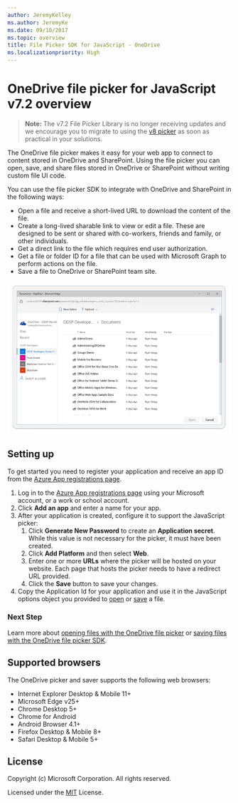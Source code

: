 ```yaml
---
author: JeremyKelley
ms.author: JeremyKe
ms.date: 09/10/2017
ms.topic: overview
title: File Picker SDK for JavaScript - OneDrive
ms.localizationpriority: High
---
```

# OneDrive file picker for JavaScript v7.2 overview

> **Note:** The v7.2 File Picker Library is no longer receiving updates and we encourage you to migrate to using the [v8 picker](../index.md) as soon as practical in your solutions.

The OneDrive file picker makes it easy for your web app to connect to content stored in OneDrive and SharePoint.
Using the file picker you can open, save, and share files stored in OneDrive or SharePoint without writing custom file UI code. 
 
You can use the file picker SDK to integrate with OneDrive and SharePoint in the following ways:

* Open a file and receive a short-lived URL to download the content of the file.
* Create a long-lived sharable link to view or edit a file. These are designed to be sent or shared with co-workers, friends and family, or other individuals.
* Get a direct link to the file which requires end user authorization.
* Get a file or folder ID for a file that can be used with Microsoft Graph to perform actions on the file.
* Save a file to OneDrive or SharePoint team site.

![Screenshot of the OneDrive file picker opening a file](file-picker-comp-866.png)


## Setting up

To get started you need to register your application and receive an app ID
from the [Azure App registrations page](https://aka.ms/AppRegistrations).

1. Log in to the [Azure App registrations page](https://aka.ms/AppRegistrations)
   using your Microsoft account, or a work or school account.
2. Click **Add an app** and enter a name for your app.
3. After your application is created, configure it to support the JavaScript picker:
   1. Click **Generate New Password** to create an **Application secret**. While this value is not necessary for the picker, it must have been created.
   2. Click **Add Platform** and then select **Web**.
   3. Enter one or more **URLs** where the picker will be hosted on your website. Each page that hosts the picker needs to have a redirect URL provided.
   4. Click the **Save** button to save your changes.
4. Copy the Application Id for your application and use it in the JavaScript options object you provided to [open](open-file.md) or [save](save-file.md) a file.

### Next Step

Learn more about [opening files with the OneDrive file picker](open-file.md) or
[saving files with the OneDrive file picker SDK](save-file.md).

## Supported browsers

The OneDrive picker and saver supports the following web browsers:

* Internet Explorer Desktop & Mobile 11+
* Microsoft Edge v25+
* Chrome Desktop 5+
* Chrome for Android
* Android Browser 4.1+
* Firefox Desktop & Mobile 8+
* Safari Desktop & Mobile 5+

## License

Copyright (c) Microsoft Corporation. All rights reserved.

Licensed under the [MIT](https://opensource.org/licenses/MIT) License.

<!-- {
  "type": "#page.annotation",
  "description": "Use the JavaScript picker and saver SDKs to connect your web app to OneDrive.",
  "keywords": "js,javascript,onedrive,picker,saver,open,save,cloud",
  "section": "sdks",
"tocPath": "OneDrive SDKs/File pickers/JavaScript"
} -->
